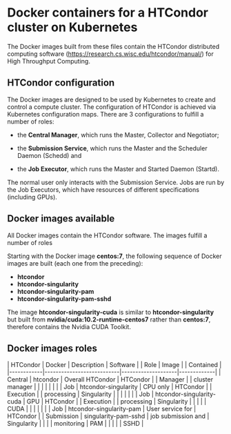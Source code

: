# Docker containers for a HTCondor cluster on Kubernetes

The Docker images built from these files contain the HTCondor
distributed computing software (https://research.cs.wisc.edu/htcondor/manual/)
for High Throughput Computing.

## HTCondor configuration

The Docker images are designed to be used by Kubernetes to create and
control a compute cluster. The configuration of HTCondor is achieved
via Kubernetes configuration maps. There are 3 configurations to
fulfill a number of roles:

- the **Central Manager**, which runs the Master, Collector and
  Negotiator;

- the **Submission Service**, which runs the Master and the Scheduler
  Daemon (Schedd) and

- the **Job Executor**, which runs the Master and Started Daemon
  (Startd).

The normal user only interacts with the Submission Service. Jobs are
run by the Job Executors, which have resources of different
specifications (including GPUs).


## Docker images available

All Docker images contain the HTCondor software. The images fulfill a number of roles 

Starting with the Docker image **centos:7**, the following sequence of
Docker images are built (each one from the preceding):

- **htcondor**
- **htcondor-singularity**
- **htcondor-singularity-pam**
- **htcondor-singularity-pam-sshd**

The image **htcondor-singularity-cuda** is similar to
**htcondor-singularity** but built from
**nvidia/cuda:10.2-runtime-centos7** rather than **centos:7**,
therefore contains the Nvidia CUDA Toolkit.

## Docker images roles

| HTCondor   | Docker                    | Description        | Software    |
| Role       | Image                     |                    | Contained   |
|------------|---------------------------|--------------------|-------------|
| Central    | htcondor                  | Overall HTCondor   | HTCondor    |
| Manager    |                           | cluster manager    |             |
|            |                           |                    |             |
| Job        | htcondor-singularity      | CPU only           | HTCondor    |
| Execution  |                           | processing         | Singularity |
|            |                           |                    |             |
| Job        | htcondor-singularity-cuda | GPU                | HTCondor    |
| Execution  |                           | processing         | Singularity |
|            |                           |                    | CUDA        |
|            |                           |                    |             |
| Job        | htcondor-singularity-pam  | User service for   | HTCondor    |
| Submission | singularity-pam-sshd      | job submission and | Singularity |
|            |                           | monitoring         | PAM         |
|            |                           |                    | SSHD        |
